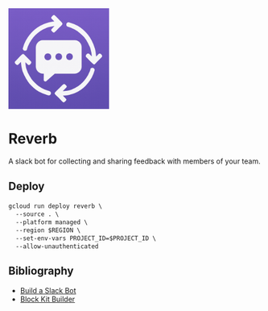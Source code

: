 <img src="/assets/reverb-full.png" alt="reverb logo" width="200"/>

# Reverb

A slack bot for collecting and sharing feedback with members of your team.

## Deploy

```
gcloud run deploy reverb \
  --source . \
  --platform managed \
  --region $REGION \
  --set-env-vars PROJECT_ID=$PROJECT_ID \
  --allow-unauthenticated
```

## Bibliography

- [Build a Slack Bot](https://codelabs.developers.google.com/codelabs/cloud-slack-bot#0)
- [Block Kit Builder](https://app.slack.com/block-kit-builder/)
